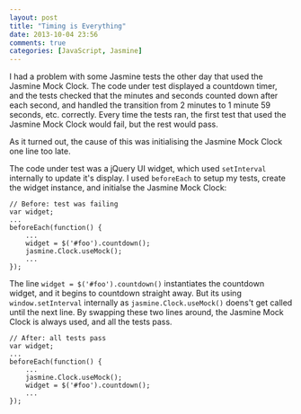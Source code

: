 ```yaml
---
layout: post
title: "Timing is Everything"
date: 2013-10-04 23:56
comments: true
categories: [JavaScript, Jasmine]
---
```


I had a problem with some Jasmine tests the other day that used the Jasmine Mock Clock. The code under test displayed a countdown timer, and the tests checked that the minutes and seconds counted down after each second, and handled the transition from 2 minutes to 1 minute 59 seconds, etc. correctly. Every time the tests ran, the first test that used the Jasmine Mock Clock would fail, but the rest would pass.

As it turned out, the cause of this was initialising the Jasmine Mock Clock one line too late.

The code under test was a jQuery UI widget, which used `setInterval` internally to update it's display. I used `beforeEach` to setup my tests, create the widget instance, and initialse the Jasmine Mock Clock:

    // Before: test was failing
    var widget;
    ...
	beforeEach(function() {
        ...
		widget = $('#foo').countdown();
		jasmine.Clock.useMock();
		...
    });

The line `widget = $('#foo').countdown()` instantiates the countdown widget, and it begins to countdown straight away. But its using `window.setInterval` internally as `jasmine.Clock.useMock()` doens't get called until the next line. By swapping these two lines around, the Jasmine Mock Clock is always used, and all the tests pass.

    // After: all tests pass
    var widget;
    ...
	beforeEach(function() {
        ...
		jasmine.Clock.useMock();
		widget = $('#foo').countdown();
		...
    });

